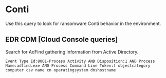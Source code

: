 # Conti

Use this query to look for ransomware Conti behavior in the environment.

## EDR CDM [Cloud Console queries]

Search for AdFind gathering information from Active Directory.

```
Event Type Id:8001-Process Activity AND Disposition:1 AND Process Name:adfind.exe AND Process Command Line Token:f objectcategory computer csv name cn operatingsystem dnshostname
```
